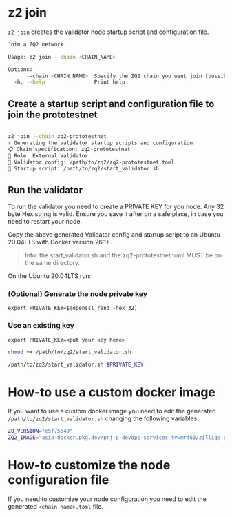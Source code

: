 # z2 join

`z2 join` creates the validator node startup script and configuration file.

```bash
Join a ZQ2 network

Usage: z2 join --chain <CHAIN_NAME>

Options:
      --chain <CHAIN_NAME>  Specify the ZQ2 chain you want join [possible values: zq2-prototestnet]
  -h, --help                Print help
```

## Create a startup script and configuration file to join the prototestnet

```bash

z2 join --chain zq2-prototestnet
✌️ Generating the validator startup scripts and configuration
📋 Chain specification: zq2-prototestnet
👤 Role: External Validator
💾 Validator config: /path/to/zq2/zq2-prototestnet.toml
💾 Startup script: /path/to/zq2/start_validator.sh
```

## Run the validator

To run the validator you need to create a PRIVATE KEY for you node.
Any 32 byte Hex string is valid. Ensure you save it after on a safe place, in case you need
to restart your node.

Copy the above generated Validator config and startup script to an Ubuntu 20.04LTS with
Docker version 26.1+.

>Info: the start_validator.sh and the zq2-prototestnet.toml MUST be on the same directory.

On the Ubuntu 20.04LTS run:

### (Optional) Generate the node private key

`export PRIVATE_KEY=$(openssl rand -hex 32)`

### Use an existing key

`export PRIVATE_KEY=<put your key here>`


```bash
chmod +x /path/to/zq2/start_validator.sh

/path/to/zq2/start_validator.sh $PRIVATE_KEY
```

# How-to use a custom docker image

If you want to use a custom docker image you need to edit the generated `/path/to/zq2/start_validator.sh` changing the following variables:

```bash
ZQ_VERSION="e5f75649"
ZQ2_IMAGE="asia-docker.pkg.dev/prj-p-devops-services-tvwmrf63/zilliqa-public/zq2:${ZQ_VERSION}"
```

# How-to customize the node configuration file

If you need to customize your node configuration you need to edit the generated `<chain-name>.toml` file.